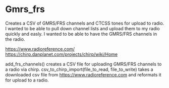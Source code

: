 # Gmrs_frs
Creates a CSV of GMRS/FRS channels and CTCSS tones for upload to radio. I wanted to be able to pull down channel lists and upload them to my radio quickly and easly. I wanted to be able to have the GMRS/FRS channels in the radio.

https://www.radioreference.com/
https://chirp.danplanet.com/projects/chirp/wiki/Home

 add_frs_channels() creates a CSV file for uploading GMRS/FRS channels to a radio via chirp.
 csv_to_chirp_import(file_to_read, file_to_write) takes a downloaded csv file from https://www.radioreference.com and reformats it for upload to a radio. 
